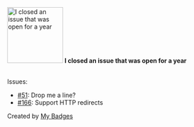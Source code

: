 <img src="https://my-badges.github.io/my-badges/old-issue-1.png" alt="I closed an issue that was open for a year" title="I closed an issue that was open for a year" width="128">
<strong>I closed an issue that was open for a year</strong>
<br><br>

Issues:

- <a href="https://github.com/g8rswimmer/go-twitter/issues/51">#51</a>: Drop me a line?
- <a href="https://github.com/twitter/twurl/issues/166">#166</a>: Support HTTP redirects


Created by <a href="https://github.com/my-badges/my-badges">My Badges</a>